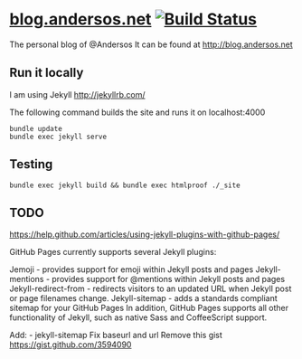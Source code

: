 # [blog.andersos.net](http://blog.andersos.net/) [![Build Status](https://travis-ci.org/Andersos/blog.andersos.net.svg)](https://travis-ci.org/Andersos/blog.andersos.net)

The personal blog of @Andersos
It can be found at http://blog.andersos.net

## Run it locally

I am using Jekyll http://jekyllrb.com/

The following command builds the site and runs it on localhost:4000

```shell
bundle update
bundle exec jekyll serve
```

## Testing
```shell
bundle exec jekyll build && bundle exec htmlproof ./_site
```

## TODO
https://help.github.com/articles/using-jekyll-plugins-with-github-pages/

GitHub Pages currently supports several Jekyll plugins:

Jemoji - provides support for emoji within Jekyll posts and pages
Jekyll-mentions - provides support for @mentions within Jekyll posts and pages
Jekyll-redirect-from - redirects visitors to an updated URL when Jekyll post or page filenames change.
Jekyll-sitemap - adds a standards compliant sitemap for your GitHub Pages
In addition, GitHub Pages supports all other functionality of Jekyll, such as native Sass and CoffeeScript support.

Add:   - jekyll-sitemap
Fix baseurl and url
Remove this gist https://gist.github.com/3594090
